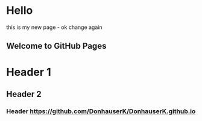 # Hello 
this is my new page - ok change again

## Welcome to GitHub Pages


# Header 1
## Header 2
### Header https://github.com/DonhauserK/DonhauserK.github.io


